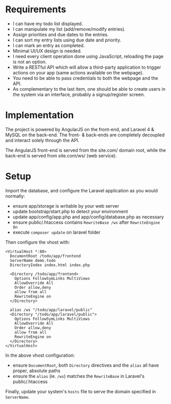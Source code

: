 Requirements
=====

 - I can have my todo list displayed.
 - I can manipulate my list (add/remove/modify entries).
 - Assign priorities and due dates to the entries.
 - I can sort my entry lists using due date and priority.
 - I can mark an entry as completed.
 - Minimal UI/UX design is needed.
 - I need every client operation done using JavaScript, reloading the page is
 not an option.
 - Write a RESTful API which will allow a third-party application to trigger actions on your app (same actions available on the webpage).
 - You need to be able to pass credentials to both the webpage and the API.
 - As complementary to the last item, one should be able to create users in the system via an interface,
   probably a signup/register screen.

Implementation
=====

The project is powered by AngularJS on the front-end, and Laravel 4 & MySQL on the back-end. The front- & back-ends are completely decoupled and interact solely through the API.

The AngularJS front-end is served from the site.com/ domain root, while the back-end is served from site.com/ws/ (web service).

Setup
=====

Import the database, and configure the Laravel application as you would normally:

- ensure app/storage is writable by your web server
- update bootstrap/start.php to detect your environment
- update app/config/app.php and app/config/database.php as necessary
- ensure public/.htaccess contains `RewriteBase /ws` after `RewriteEngine On`
- execute `composer update` on laravel folder

Then configure the vhost with:

    <VirtualHost *:80>
      DocumentRoot /todo/app/frontend
      ServerName demo.todo
      DirectoryIndex index.html index.php
      
      <Directory /todo/app/frontend>
        Options FollowSymLinks MultiViews
        AllowOverride All
        Order allow,deny
        allow from all
        RewriteEngine on
      </Directory>

      alias /ws "/todo/app/laravel/public"
      <Directory "/todo/app/laravel/public">
        Options FollowSymLinks MultiViews
        AllowOverride All
        Order allow,deny
        allow from all
        RewriteEngine on
      </Directory>
    </VirtualHost>

In the above vhost configuration:

- ensure `DocumentRoot`, both `Directory` directives and the `alias` all have proper, absolute paths
- ensure the `alias` (ie. `/ws`) matches the `RewriteBase` in Laravel's public/.htaccess

Finally, update your system's `hosts` file to serve the domain specified in `ServerName`.
